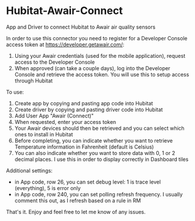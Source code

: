# Hubitat-Awair-Connect
App and Driver to connect Hubitat to Awair air quality sensors

In order to use this connector you need to register for a Developer Console access token at https://developer.getawair.com/:
1) Using your Awair credentials (used for the mobile application), request access to the Developer Console
2) When approved (can take a couple days), log into the Developer Console and retrieve the access token. You will use this to setup access through Hubitat

To use:
1) Create app by copying and pasting app code into Hubitat
2) Create driver by copying and pasting driver code into Hubitat
3) Add User App "Awair (Connect)"
4) When requested, enter your access token
5) Your Awair devices should then be retrieved and you can select which ones to install in Hubitat
6) Before completing, you can indicate whether you want to retrieve Temperature information in Fahrenheit (default is Celsius)
7) You can also indicate whether you want to store data with 0, 1 or 2 decimal places. I use this in order to display correctly in Dashboard tiles

Additional settings:
- in App code, row 26, you can set debug level: 1 is trace level (everything), 5 is error only
- in App code, row 240, you can set polling refresh frequency. I usually comment this out, as I refresh based on a rule in RM


That's it. Enjoy and feel free to let me know of any issues.
